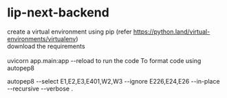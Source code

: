 # lip-next-backend

create a virtual environment using pip (refer https://python.land/virtual-environments/virtualenv)<br>
download the requirements <br>
<br>
uvicorn app.main:app --reload to run the code
To format code using autopep8

autopep8 --select E1,E2,E3,E401,W2,W3 --ignore E226,E24,E26 --in-place --recursive --verbose .